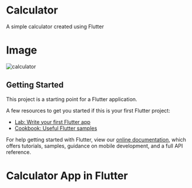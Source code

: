 # Calculator

A simple calculator created using Flutter

# Image
![calculator](https://user-images.githubusercontent.com/60986439/138564816-a6d22e19-a82f-4121-9245-6f524ffd1c03.PNG)


## Getting Started

This project is a starting point for a Flutter application.

A few resources to get you started if this is your first Flutter project:

- [Lab: Write your first Flutter app](https://flutter.dev/docs/get-started/codelab)
- [Cookbook: Useful Flutter samples](https://flutter.dev/docs/cookbook)

For help getting started with Flutter, view our
[online documentation](https://flutter.dev/docs), which offers tutorials,
samples, guidance on mobile development, and a full API reference.
# Calculator App in Flutter
